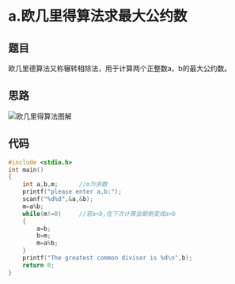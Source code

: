 # a.欧几里得算法求最大公约数

## 题目

欧几里德算法又称辗转相除法，用于计算两个正整数a，b的最大公约数。 

## 思路

![欧几里得算法图解](D:\Markdown\1.png)

## 代码

```C
#include <stdio.h>
int main()
{
	int a,b,m;		//m为余数
	printf("please enter a,b:");
	scanf("%d%d",&a,&b);
	m=a%b; 
	while(m!=0)		//若a<b,在下次计算会颠倒变成a>b
	{
		a=b;
		b=m;
		m=a%b;
	}
	printf("The greatest common divisor is %d\n",b);
	return 0; 
} 
```

